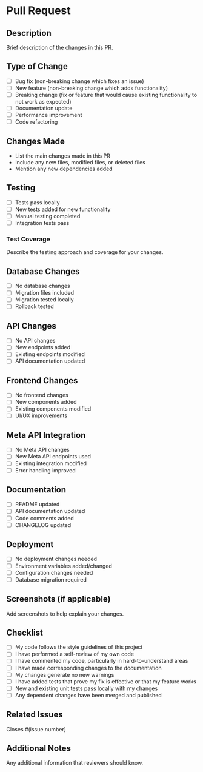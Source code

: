 # Pull Request

## Description
Brief description of the changes in this PR.

## Type of Change
- [ ] Bug fix (non-breaking change which fixes an issue)
- [ ] New feature (non-breaking change which adds functionality)
- [ ] Breaking change (fix or feature that would cause existing functionality to not work as expected)
- [ ] Documentation update
- [ ] Performance improvement
- [ ] Code refactoring

## Changes Made
- List the main changes made in this PR
- Include any new files, modified files, or deleted files
- Mention any new dependencies added

## Testing
- [ ] Tests pass locally
- [ ] New tests added for new functionality
- [ ] Manual testing completed
- [ ] Integration tests pass

### Test Coverage
Describe the testing approach and coverage for your changes.

## Database Changes
- [ ] No database changes
- [ ] Migration files included
- [ ] Migration tested locally
- [ ] Rollback tested

## API Changes
- [ ] No API changes
- [ ] New endpoints added
- [ ] Existing endpoints modified
- [ ] API documentation updated

## Frontend Changes
- [ ] No frontend changes
- [ ] New components added
- [ ] Existing components modified
- [ ] UI/UX improvements

## Meta API Integration
- [ ] No Meta API changes
- [ ] New Meta API endpoints used
- [ ] Existing integration modified
- [ ] Error handling improved

## Documentation
- [ ] README updated
- [ ] API documentation updated
- [ ] Code comments added
- [ ] CHANGELOG updated

## Deployment
- [ ] No deployment changes needed
- [ ] Environment variables added/changed
- [ ] Configuration changes needed
- [ ] Database migration required

## Screenshots (if applicable)
Add screenshots to help explain your changes.

## Checklist
- [ ] My code follows the style guidelines of this project
- [ ] I have performed a self-review of my own code
- [ ] I have commented my code, particularly in hard-to-understand areas
- [ ] I have made corresponding changes to the documentation
- [ ] My changes generate no new warnings
- [ ] I have added tests that prove my fix is effective or that my feature works
- [ ] New and existing unit tests pass locally with my changes
- [ ] Any dependent changes have been merged and published

## Related Issues
Closes #(issue number)

## Additional Notes
Any additional information that reviewers should know.

